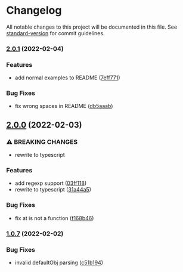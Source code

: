 # Changelog

All notable changes to this project will be documented in this file. See [standard-version](https://github.com/conventional-changelog/standard-version) for commit guidelines.

### [2.0.1](https://github.com/Allohamora/eslint-plugin-beautiful-sort/compare/2.0.0...2.0.1) (2022-02-04)

### Features

- add normal examples to README ([7eff771](https://github.com/Allohamora/eslint-plugin-beautiful-sort/commit/7eff771462176f7d5e490f1225fb5e7e31ba6cfc))

### Bug Fixes

- fix wrong spaces in README ([db5aaab](https://github.com/Allohamora/eslint-plugin-beautiful-sort/commit/db5aaab2bba170ab1ce3e38781a6451488204791))

## [2.0.0](https://github.com/Allohamora/eslint-plugin-beautiful-sort/compare/1.0.7...2.0.0) (2022-02-03)

### ⚠ BREAKING CHANGES

- rewrite to typescript

### Features

- add regexp support ([03ff118](https://github.com/Allohamora/eslint-plugin-beautiful-sort/commit/03ff118f74503ce2afa9ecf5e5fb6e2a7b1dbe72))
- rewrite to typescript ([31a44a5](https://github.com/Allohamora/eslint-plugin-beautiful-sort/commit/31a44a51bd8d6f4f9cd427b484e23e185358864c))

### Bug Fixes

- fix at is not a function ([f168b46](https://github.com/Allohamora/eslint-plugin-beautiful-sort/commit/f168b46088bc3da1f3aad8841b302edf72cb004d))

### [1.0.7](https://github.com/Allohamora/eslint-plugin-beautiful-sort/compare/v1.0.2...v1.0.7) (2022-02-02)

### Bug Fixes

- invalid defaultObj parsing ([c51b194](https://github.com/Allohamora/eslint-plugin-beautiful-sort/commit/c51b1944e9ed9503d95eed415e82fdaf6780d0f8))
